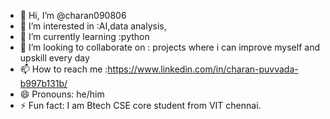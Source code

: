 - 👋 Hi, I’m @charan090806
- 👀 I’m interested in :AI,data analysis,
- 🌱 I’m currently learning :python
- 💞️ I’m looking to collaborate on : projects where i can improve myself and upskill every day
- 📫 How to reach me :https://www.linkedin.com/in/charan-puvvada-b997b131b/
- 😄 Pronouns: he/him
- ⚡ Fun fact: I am Btech CSE core student from VIT chennai.

<!---
charan090806/charan090806 is a ✨ special ✨ repository because its `README.md` (this file) appears on your GitHub profile.
You can click the Preview link to take a look at your changes.
--->
